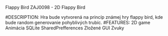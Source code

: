 Flappy Bird
ZAJ0098 - 2D Flappy Bird

#DESCRIPTION: Hra bude vytvorená na princíp známej hry flappy bird, kde bude random generovanie pohyblivých trubíc.
#FEATURES:
2D game
Animácia
SQLite
SharedPrefferences
Zložené GUI
Zvuky


